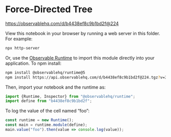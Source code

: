 # Force-Directed Tree

https://observablehq.com/d/b4438ef8c9b1bd2f@224

View this notebook in your browser by running a web server in this folder. For
example:

~~~sh
npx http-server
~~~

Or, use the [Observable Runtime](https://github.com/observablehq/runtime) to
import this module directly into your application. To npm install:

~~~sh
npm install @observablehq/runtime@5
npm install https://api.observablehq.com/d/b4438ef8c9b1bd2f@224.tgz?v=3
~~~

Then, import your notebook and the runtime as:

~~~js
import {Runtime, Inspector} from "@observablehq/runtime";
import define from "b4438ef8c9b1bd2f";
~~~

To log the value of the cell named “foo”:

~~~js
const runtime = new Runtime();
const main = runtime.module(define);
main.value("foo").then(value => console.log(value));
~~~
